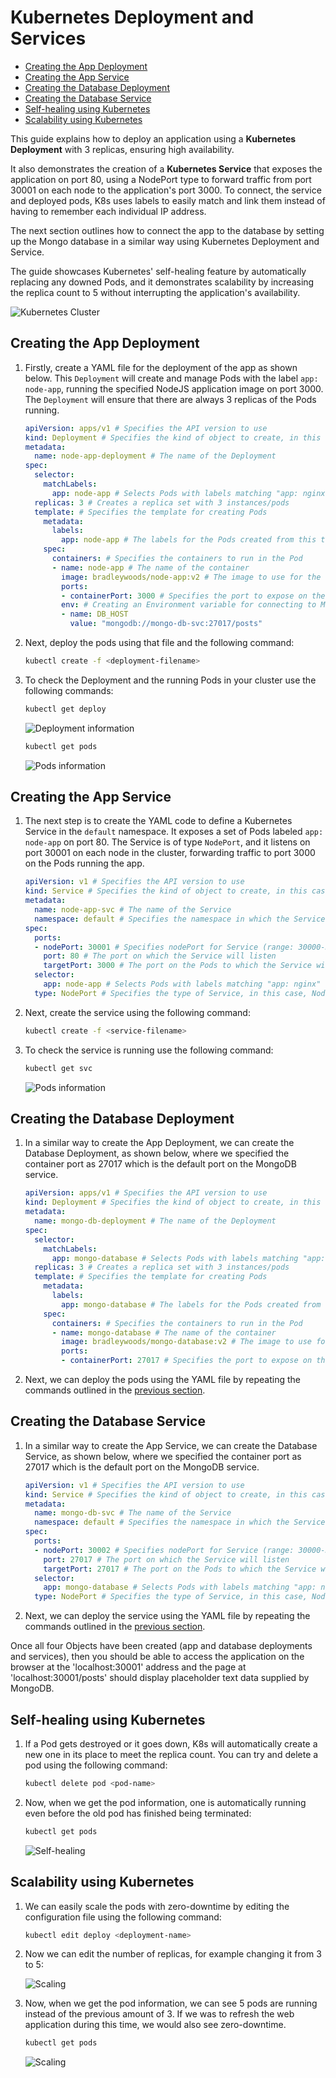 # Kubernetes Deployment and Services <!-- omit from toc -->

- [Creating the App Deployment](#creating-the-app-deployment)
- [Creating the App Service](#creating-the-app-service)
- [Creating the Database Deployment](#creating-the-database-deployment)
- [Creating the Database Service](#creating-the-database-service)
- [Self-healing using Kubernetes](#self-healing-using-kubernetes)
- [Scalability using Kubernetes](#scalability-using-kubernetes)

This guide explains how to deploy an application using a **Kubernetes Deployment** with 3 replicas, ensuring high availability.

It also demonstrates the creation of a **Kubernetes Service** that exposes the application on port 80, using a NodePort type to forward traffic from port 30001 on each node to the application's port 3000. To connect, the service and deployed pods, K8s uses labels to easily match and link them instead of having to remember each individual IP address.

The next section outlines how to connect the app to the database by setting up the Mongo database in a similar way using Kubernetes Deployment and Service.

The guide showcases Kubernetes' self-healing feature by automatically replacing any downed Pods, and it demonstrates scalability by increasing the replica count to 5 without interrupting the application's availability.

![Kubernetes Cluster](images/k8s-cluster.png)

## Creating the App Deployment

1. Firstly, create a YAML file for the deployment of the app as shown below. This `Deployment` will create and manage Pods with the label `app: node-app`, running the specified NodeJS application image on port 3000. The `Deployment` will ensure that there are always 3 replicas of the Pods running.

    ```yaml
    apiVersion: apps/v1 # Specifies the API version to use
    kind: Deployment # Specifies the kind of object to create, in this case, a Deployment                         
    metadata:
      name: node-app-deployment # The name of the Deployment                 
    spec:
      selector:
        matchLabels:
          app: node-app # Selects Pods with labels matching "app: nginx"
      replicas: 3 # Creates a replica set with 3 instances/pods                        
      template: # Specifies the template for creating Pods                               
        metadata:
          labels:
            app: node-app # The labels for the Pods created from this template                       
        spec:
          containers: # Specifies the containers to run in the Pod                     
          - name: node-app # The name of the container                     
            image: bradleywoods/node-app:v2 # The image to use for the container
            ports:
            - containerPort: 3000 # Specifies the port to expose on the container
            env: # Creating an Environment variable for connecting to MongoDB
            - name: DB_HOST
              value: "mongodb://mongo-db-svc:27017/posts"
    ```

2. Next, deploy the pods using that file and the following command:

    ```bash
    kubectl create -f <deployment-filename>
    ```

3. To check the Deployment and the running Pods in your cluster use the following commands:

    ```bash
    kubectl get deploy
    ```

    ![Deployment information](images/k8s-get-deploy.png)

    ```bash
    kubectl get pods
    ```

    ![Pods information](images/k8s-get-pods.png)

## Creating the App Service

1. The next step is to create the YAML code to define a Kubernetes Service in the `default` namespace. It exposes a set of Pods labeled `app: node-app` on port 80. The Service is of type `NodePort`, and it listens on port 30001 on each node in the cluster, forwarding traffic to port 3000 on the Pods running the app.

    ```yaml
    apiVersion: v1 # Specifies the API version to use
    kind: Service # Specifies the kind of object to create, in this case, a Service                         
    metadata:
      name: node-app-svc # The name of the Service
      namespace: default # Specifies the namespace in which the Service should be created                 
    spec:
      ports:
      - nodePort: 30001 # Specifies nodePort for Service (range: 30000-32768)
        port: 80 # The port on which the Service will listen
        targetPort: 3000 # The port on the Pods to which the Service will forward traffic
      selector:
        app: node-app # Selects Pods with labels matching "app: nginx"
      type: NodePort # Specifies the type of Service, in this case, NodePort
    ```

2. Next, create the service using the following command:

    ```bash
    kubectl create -f <service-filename>
    ```

3. To check the service is running use the following command:

    ```bash
    kubectl get svc
    ```

    ![Pods information](images/k8s-get-svc.png)

## Creating the Database Deployment

1. In a similar way to create the App Deployment, we can create the Database Deployment, as shown below, where we specified the container port as 27017 which is the default port on the MongoDB service.

    ```yaml
    apiVersion: apps/v1 # Specifies the API version to use
    kind: Deployment # Specifies the kind of object to create, in this case, a Deployment                         
    metadata:
      name: mongo-db-deployment # The name of the Deployment                 
    spec:
      selector:
        matchLabels:
          app: mongo-database # Selects Pods with labels matching "app: nginx"
      replicas: 3 # Creates a replica set with 3 instances/pods                        
      template: # Specifies the template for creating Pods                               
        metadata:
          labels:
            app: mongo-database # The labels for the Pods created from this template                 
        spec:
          containers: # Specifies the containers to run in the Pod                     
          - name: mongo-database # The name of the container                     
            image: bradleywoods/mongo-database:v2 # The image to use for the container
            ports:
            - containerPort: 27017 # Specifies the port to expose on the container
    ```

2. Next, we can deploy the pods using the YAML file by repeating the commands outlined in the [previous section](#creating-the-app-deployment).

## Creating the Database Service

1. In a similar way to create the App Service, we can create the Database Service, as shown below, where we specified the container port as 27017 which is the default port on the MongoDB service.

    ```yaml
    apiVersion: v1 # Specifies the API version to use
    kind: Service # Specifies the kind of object to create, in this case, a Service                         
    metadata:
      name: mongo-db-svc # The name of the Service
      namespace: default # Specifies the namespace in which the Service should be created                 
    spec:
      ports:
      - nodePort: 30002 # Specifies nodePort for Service (range: 30000-32768)
        port: 27017 # The port on which the Service will listen
        targetPort: 27017 # The port on the Pods to which the Service will forward traffic
      selector:
        app: mongo-database # Selects Pods with labels matching "app: nginx"
      type: NodePort # Specifies the type of Service, in this case, NodePort
    ```

2. Next, we can deploy the service using the YAML file by repeating the commands outlined in the [previous section](#creating-the-app-service).

Once all four Objects have been created (app and database deployments and services), then you should be able to access the application on the browser at the 'localhost:30001' address and the page at 'localhost:30001/posts' should display placeholder text data supplied by MongoDB.

## Self-healing using Kubernetes

1. If a Pod gets destroyed or it goes down, K8s will automatically create a new one in its place to meet the replica count. You can try and delete a pod using the following command:

    ```bash
    kubectl delete pod <pod-name>
    ```

2. Now, when we get the pod information, one is automatically running even before the old pod has finished being terminated:

    ```bash
    kubectl get pods
    ```

    ![Self-healing](images/k8s-self-heal.png)

## Scalability using Kubernetes

1. We can easily scale the pods with zero-downtime by editing the configuration file using the following command:

    ```bash
    kubectl edit deploy <deployment-name>
    ```

2. Now we can edit the number of replicas, for example changing it from 3 to 5:

    ![Scaling](images/k8s-scaling.png)

3. Now, when we get the pod information, we can see 5 pods are running instead of the previous amount of 3. If we was to refresh the web application during this time, we would also see zero-downtime.

    ```bash
    kubectl get pods
    ```

    ![Scaling](images/k8s-scaling-pods.png)
